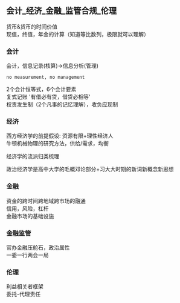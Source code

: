 
## 会计_经济_金融_监管合规_伦理
货币&货币的时间价值    
现值，终值，年金的计算（知道等比数列，极限就可以理解）    
### 会计
会计，信息记录(核算)->信息分析(管理)
```
no measurement, no management
```

2个会计恒等式，6个会计要素    
复式记账 '有借必有贷，借贷必相等'   
权责发生制（2个凡事的记忆理解），收负应现制

### 经济
西方经济学的前提假设: 资源有限+理性经济人    
牛顿机械物理的研究方法，供给/需求，均衡     

经济学的流派归类梳理    

政治经济学是高中大学的毛概邓论部分+习大大时期的新词新概念新思想


### 金融
资金的跨时间跨地域跨市场的融通    
信用，风险，杠杆    
金融市场的基础设施    

### 金融监管
官办金融压舱石，政治属性      
一委一行两会一局     


### 伦理
利益相关者框架   
委托-代理责任    

